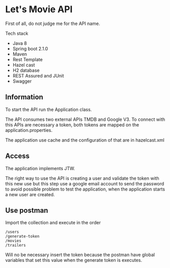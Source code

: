 # Let's Movie API

First of all, do not judge me for the API name.

Tech stack

* Java 8
* Spring boot 2.1.0
* Maven
* Rest Template
* Hazel cast
* H2 database
* REST Assured and JUnit
* Swagger


## Information

To start the API run the Application class.

The API consumes two external APIs TMDB and Google V3.
To connect with this APIs are necessary a token, both tokens are mapped on the application.properties.

The application use cache and the configuration of that are in hazelcast.xml

## Access

The application implements JTW.

The right way to use the API is creating a user and validate the token with this new use but this step use a google email 
account to send the password to avoid possible problem to test the application,  when the application starts a new user are created. 

		
## Use postman

Import the collection and execute in the order

	/users
	/generate-token
	/movies
	/trailers

Will no be necessary insert the token because the postman have global variables that set this value when the generate token is executes. 


	

